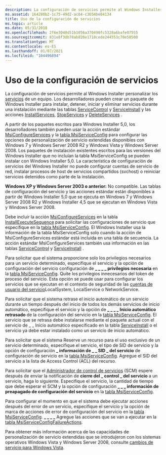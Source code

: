 ```yaml
---
description: La configuración de servicios permite al Windows Installer personalizar los servicios de un equipo.
ms.assetid: 164280b2-1c75-49d2-ac04-c3654be84134
title: Uso de la configuración de servicios
ms.topic: article
ms.date: 05/31/2018
ms.openlocfilehash: 2f6e3040d51b1056a370490fc5328a6bafe07555
ms.sourcegitcommit: 831e8f3db78ab820e1710cede244553c70e50500
ms.translationtype: MT
ms.contentlocale: es-ES
ms.lasthandoff: 01/07/2021
ms.locfileid: "104496894"
---
```

# <a name="using-services-configuration"></a>Uso de la configuración de servicios

La configuración de servicios permite al Windows Installer personalizar los [servicios](../services/services.md) de un equipo. Los desarrolladores pueden crear un paquete de Windows Installer para instalar, detener, iniciar y eliminar servicios durante una instalación mediante las tablas [ServiceControl](servicecontrol-table.md) y [ServiceInstall](serviceinstall-table.md) y las acciones [InstallServices](installservices-action.md), [StopServices](stopservices-action.md) y [DeleteServices](deleteservices-action.md) .

A partir de los paquetes escritos para Windows Installer 5,0, los desarrolladores también pueden usar la acción estándar [MsiConfigureServices](msiconfigureservices-action.md) y la [tabla MsiServiceConfig](msiserviceconfig-table.md) para configurar las opciones de personalización de servicio extendidas disponibles con Windows 7 y Windows Server 2008 R2 y Windows Vista y Windows Server 2008. Los paquetes de instalación existentes escritos para las versiones del Windows Installer que no incluían la tabla MsiServiceConfig se pueden instalar con Windows Installer 5,0. La característica de configuración de servicios del Windows Installer no puede configurar cuentas de servicio de red, instalar procesos de host de servicios compartidos (svchost) o reiniciar servicios detenidos como parte de la instalación.

**Windows XP y Windows Server 2003 o anterior:** No compatible. Las tablas de configuración del servicio y las acciones estándar están disponibles a partir de Windows Installer 5,0 que se ejecuta en Windows 7 y Windows Server 2008 R2 y Windows Installer 4,5 que se ejecutan en Windows Vista y Windows Server 2008.

Debe incluir la acción [MsiConfigureServices](msiconfigureservices-action.md) en la tabla [InstallExecuteSequence](installexecutesequence-table.md) para solicitar las configuraciones de servicio que especifique en la [tabla MsiServiceConfig](msiserviceconfig-table.md). El Windows Installer usa la información de la tabla MsiServiceConfig solo cuando la acción de MsiConfigureServices estándar está incluida en una tabla de secuencia. La acción estándar MsiConfigureServices también usa información en las tablas [ServiceControl](servicecontrol-table.md) y [ServiceInstall](serviceinstall-table.md) .

Para solicitar que el sistema proporcione solo los privilegios necesarios para un servicio determinado, especifique el servicio y la opción de configuración del servicio configuración de **\_ \_ \_ \_ privilegios necesaria** en la [tabla MsiServiceConfig](msiserviceconfig-table.md). Quite los privilegios innecesarios del token de proceso del servicio. Esta opción se puede usar para configurar los servicios que se ejecutan en el contexto de seguridad de las [cuentas de usuario del servicio](../services/service-user-accounts.md)LocalSystem, LocalService o NetworkService.

Para solicitar que el sistema retrase el inicio automático de un servicio durante un tiempo después del inicio de todos los demás servicios de inicio automático, especifique el servicio y la opción de **\_ \_ \_ \_ Inicio automático retrasado** de la configuración del servicio en la [tabla MsiServiceConfig](msiserviceconfig-table.md). El servicio que se retrasa debe instalarse mediante el paquete actual con el servicio de \_ \_ Inicio automático especificado en la tabla [ServiceInstall](serviceinstall-table.md) o el servicio ya debe estar instalado como un servicio de inicio automático.

Para solicitar que el sistema Reserve un recurso para el uso exclusivo de un servicio determinado, especifique el servicio, el tipo de SID de servicio y la opción de configuración **\_ información de \_ \_ SID \_ del servicio** de configuración de servicio en la [tabla MsiServiceConfig](msiserviceconfig-table.md). Agregue el SID del servicio a la lista de Access Control (ACL) del recurso.

Para solicitar que el [Administrador de control de servicios](../services/service-control-manager.md) (SCM) espere después de enviar la notificación de **cierre del \_ control \_ del servicio** a un servicio, haga lo siguiente. Especifique el servicio, la cantidad de tiempo que debe esperar el SCM y la opción de configuración **\_ \_ \_ información de preapagado de configuración del servicio** en la [tabla MsiServiceConfig](msiserviceconfig-table.md).

Para configurar el momento en que el sistema debe ejecutar acciones después del error de un servicio, especifique el servicio y la opción de marca de acciones de error de configuración del servicio en la [tabla MsiServiceConfig](msiserviceconfig-table.md). **\_ \_ \_ \_** Agregue las acciones que se van a ejecutar en la [tabla MsiServiceConfigFailureActions](msiserviceconfigfailureactions-table.md).

Para obtener más información acerca de las capacidades de personalización de servicio extendidas que se introdujeron con los sistemas operativos Windows Vista y Windows Server 2008, consulte [cambios de servicio para Windows Vista](../services/service-changes-for-windows-vista.md).

 

 
